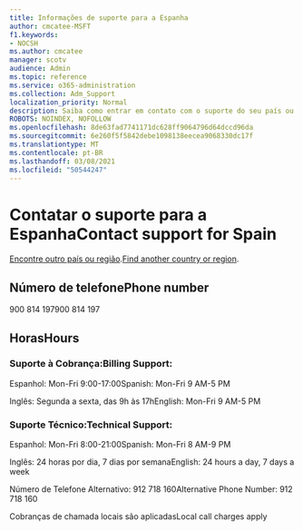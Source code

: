 ```yaml
---
title: Informações de suporte para a Espanha
author: cmcatee-MSFT
f1.keywords:
- NOCSH
ms.author: cmcatee
manager: scotv
audience: Admin
ms.topic: reference
ms.service: o365-administration
ms.collection: Adm_Support
localization_priority: Normal
description: Saiba como entrar em contato com o suporte do seu país ou região.
ROBOTS: NOINDEX, NOFOLLOW
ms.openlocfilehash: 8de63fad7741171dc628ff9064796d64dccd96da
ms.sourcegitcommit: 6e260f5f5842debe1098138eecea9068330dc17f
ms.translationtype: MT
ms.contentlocale: pt-BR
ms.lasthandoff: 03/08/2021
ms.locfileid: "50544247"
---
```

# <a name="contact-support-for-spain"></a><span data-ttu-id="806e6-103">Contatar o suporte para a Espanha</span><span class="sxs-lookup"><span data-stu-id="806e6-103">Contact support for Spain</span></span>

<span data-ttu-id="806e6-104">[Encontre outro país ou região](../contact-support-for-business-products.md).</span><span class="sxs-lookup"><span data-stu-id="806e6-104">[Find another country or region](../contact-support-for-business-products.md).</span></span>

## <a name="phone-number"></a><span data-ttu-id="806e6-105">Número de telefone</span><span class="sxs-lookup"><span data-stu-id="806e6-105">Phone number</span></span>
<span data-ttu-id="806e6-106">900 814 197</span><span class="sxs-lookup"><span data-stu-id="806e6-106">900 814 197</span></span>

## <a name="hours"></a><span data-ttu-id="806e6-107">Horas</span><span class="sxs-lookup"><span data-stu-id="806e6-107">Hours</span></span>
### <a name="billing-support"></a><span data-ttu-id="806e6-108">Suporte à Cobrança:</span><span class="sxs-lookup"><span data-stu-id="806e6-108">Billing Support:</span></span>

<span data-ttu-id="806e6-109">Espanhol: Mon-Fri 9:00-17:00</span><span class="sxs-lookup"><span data-stu-id="806e6-109">Spanish: Mon-Fri 9 AM-5 PM</span></span>

<span data-ttu-id="806e6-110">Inglês: Segunda a sexta, das 9h às 17h</span><span class="sxs-lookup"><span data-stu-id="806e6-110">English: Mon-Fri 9 AM-5 PM</span></span>

### <a name="technical-support"></a><span data-ttu-id="806e6-111">Suporte Técnico:</span><span class="sxs-lookup"><span data-stu-id="806e6-111">Technical Support:</span></span>

<span data-ttu-id="806e6-112">Espanhol: Mon-Fri 8:00-21:00</span><span class="sxs-lookup"><span data-stu-id="806e6-112">Spanish: Mon-Fri 8 AM-9 PM</span></span>

<span data-ttu-id="806e6-113">Inglês: 24 horas por dia, 7 dias por semana</span><span class="sxs-lookup"><span data-stu-id="806e6-113">English: 24 hours a day, 7 days a week</span></span>

<span data-ttu-id="806e6-114">Número de Telefone Alternativo: 912 718 160</span><span class="sxs-lookup"><span data-stu-id="806e6-114">Alternative Phone Number: 912 718 160</span></span>

<span data-ttu-id="806e6-115">Cobranças de chamada locais são aplicadas</span><span class="sxs-lookup"><span data-stu-id="806e6-115">Local call charges apply</span></span>

